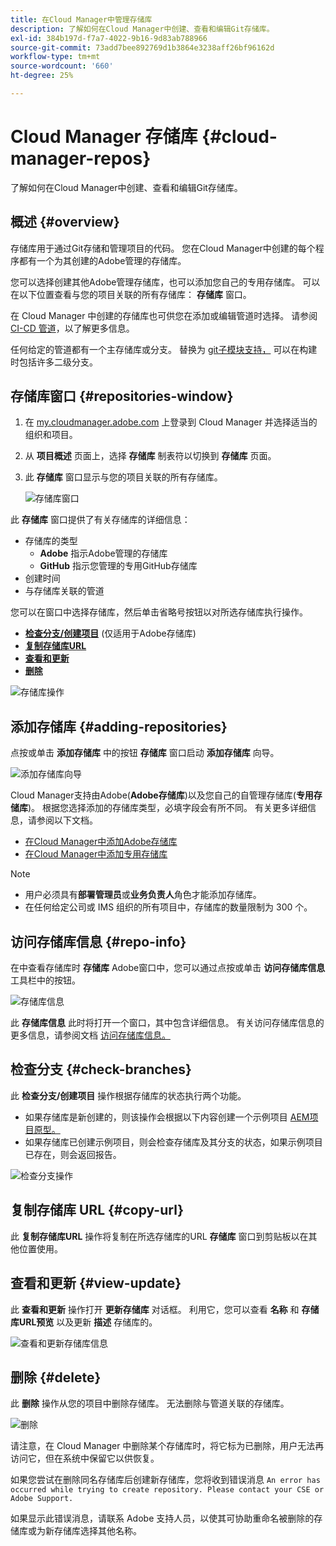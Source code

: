 ```yaml
---
title: 在Cloud Manager中管理存储库
description: 了解如何在Cloud Manager中创建、查看和编辑Git存储库。
exl-id: 384b197d-f7a7-4022-9b16-9d83ab788966
source-git-commit: 73add7bee892769d1b3864e3238aff26bf96162d
workflow-type: tm+mt
source-wordcount: '660'
ht-degree: 25%

---
```



# Cloud Manager 存储库 {#cloud-manager-repos}

了解如何在Cloud Manager中创建、查看和编辑Git存储库。

## 概述 {#overview}

存储库用于通过Git存储和管理项目的代码。 您在Cloud Manager中创建的每个程序都有一个为其创建的Adobe管理的存储库。

您可以选择创建其他Adobe管理存储库，也可以添加您自己的专用存储库。 可以在以下位置查看与您的项目关联的所有存储库： **存储库** 窗口。

在 Cloud Manager 中创建的存储库也可供您在添加或编辑管道时选择。 请参阅 [CI-CD 管道](/help/overview/ci-cd-pipelines.md)，以了解更多信息。

任何给定的管道都有一个主存储库或分支。 替换为 [git子模块支持，](git-submodules.md) 可以在构建时包括许多二级分支。

## 存储库窗口 {#repositories-window}

1. 在 [my.cloudmanager.adobe.com](https://my.cloudmanager.adobe.com/) 上登录到 Cloud Manager 并选择适当的组织和项目。

1. 从 **项目概述** 页面上，选择 **存储库** 制表符以切换到 **存储库** 页面。

1. 此 **存储库** 窗口显示与您的项目关联的所有存储库。

   ![存储库窗口](assets/repositories.png)

此 **存储库** 窗口提供了有关存储库的详细信息：

* 存储库的类型
   * **Adobe** 指示Adobe管理的存储库
   * **GitHub** 指示您管理的专用GitHub存储库
* 创建时间
* 与存储库关联的管道

您可以在窗口中选择存储库，然后单击省略号按钮以对所选存储库执行操作。

* **[检查分支/创建项目](#check-branches)** (仅适用于Adobe存储库)
* **[复制存储库URL](#copy-url)**
* **[查看和更新](#view-update)**
* **[删除](#delete)**

![存储库操作](assets/repository-actions.png)

## 添加存储库 {#adding-repositories}

点按或单击 **添加存储库** 中的按钮 **存储库** 窗口启动 **添加存储库** 向导。

![添加存储库向导](assets/add-repository-wizard.png)

Cloud Manager支持由Adobe(**Adobe存储库**)以及您自己的自管理存储库(**专用存储库**)。 根据您选择添加的存储库类型，必填字段会有所不同。 有关更多详细信息，请参阅以下文档。

* [在Cloud Manager中添加Adobe存储库](adobe-repositories.md)
* [在Cloud Manager中添加专用存储库](private-repositories.md)

>[!NOTE]
>
>* 用户必须具有&#x200B;**部署管理员**&#x200B;或&#x200B;**业务负责人**&#x200B;角色才能添加存储库。
>* 在任何给定公司或 IMS 组织的所有项目中，存储库的数量限制为 300 个。

## 访问存储库信息 {#repo-info}

在中查看存储库时 **存储库** Adobe窗口中，您可以通过点按或单击 **访问存储库信息** 工具栏中的按钮。

![存储库信息](assets/access-repo-info.png)

此 **存储库信息** 此时将打开一个窗口，其中包含详细信息。 有关访问存储库信息的更多信息，请参阅文档 [访问存储库信息。](accessing-repositories.md)

## 检查分支 {#check-branches}

此 **检查分支/创建项目** 操作根据存储库的状态执行两个功能。

* 如果存储库是新创建的，则该操作会根据以下内容创建一个示例项目 [AEM项目原型。](https://experienceleague.adobe.com/en/docs/experience-manager-core-components/using/developing/archetype/overview)
* 如果存储库已创建示例项目，则会检查存储库及其分支的状态，如果示例项目已存在，则会返回报告。

![检查分支操作](assets/check-branches.png)

## 复制存储库 URL {#copy-url}

此 **复制存储库URL** 操作将复制在所选存储库的URL **存储库** 窗口到剪贴板以在其他位置使用。

## 查看和更新 {#view-update}

此 **查看和更新** 操作打开 **更新存储库** 对话框。 利用它，您可以查看 **名称** 和 **存储库URL预览** 以及更新 **描述** 存储库的。

![查看和更新存储库信息](assets/update-repository.png)

## 删除 {#delete}

此 **删除** 操作从您的项目中删除存储库。 无法删除与管道关联的存储库。

![删除](assets/delete.png)

请注意，在 Cloud Manager 中删除某个存储库时，将它标为已删除，用户无法再访问它，但在系统中保留它以供恢复。

如果您尝试在删除同名存储库后创建新存储库，您将收到错误消息 `An error has occurred while trying to create repository. Please contact your CSE or Adobe Support.`

如果显示此错误消息，请联系 Adobe 支持人员，以使其可协助重命名被删除的存储库或为新存储库选择其他名称。
